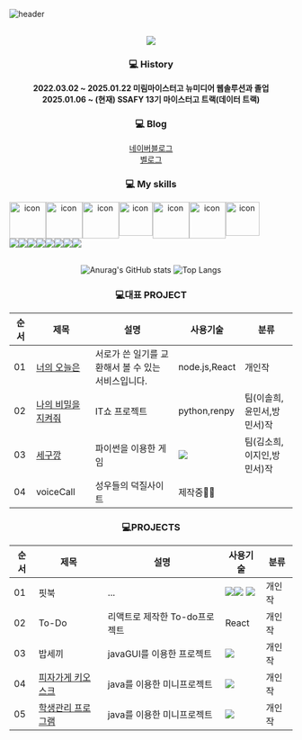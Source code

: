 ![header](https://capsule-render.vercel.app/api?type=waving&color=auto&height=180&section=header&text=Welcome%20to%20my%20Github\%20💡&fontAlignY=45&desc=%20&fontSize=60&animation=twinkling) <br><br>


<div align="center">
<img src="https://github.com/user-attachments/assets/dd8dd228-6d7c-414b-b77c-d7eff20bad27"/>
<br/>

### 💻 History
  <b>
  2022.03.02 ~ 2025.01.22 미림마이스터고 뉴미디어 웹솔루션과 졸업<br>
  2025.01.06 ~ (현재) SSAFY 13기 마이스터고 트랙(데이터 트랙)
  </b>
<br/>

### 💻 Blog

[네이버블로그](https://blog.naver.com/rambus06)<br/>
[벨로그](https://velog.io/@rambus06/posts)
  
### 💻 My skills
  <div style="display: flex; align-items: flex-start;">
    <img src="https://techstack-generator.vercel.app/python-icon.svg" alt="icon" width="65" height="65" />
    <img src="https://techstack-generator.vercel.app/js-icon.svg" alt="icon" width="65" height="65" />
    <img src="https://techstack-generator.vercel.app/django-icon.svg" alt="icon" width="65" height="65" />
    <br>
    <img src="https://techstack-generator.vercel.app/nginx-icon.svg" alt="icon" width="60" height="60" />
    <img src="https://techstack-generator.vercel.app/mysql-icon.svg" alt="icon" width="65" height="65" />
    <img src="https://techstack-generator.vercel.app/react-icon.svg" alt="icon" width="65" height="65" />
    <img src="https://techstack-generator.vercel.app/github-icon.svg" alt="icon" width="60" height="60" />
    
  </div>

  <div style="display: flex; align-items: flex-start;">
    <img src="https://img.shields.io/badge/HTML5-E34F26?style=flat-square&logo=HTML5&logoColor=white"/></a>
    <img src="https://img.shields.io/badge/CSS3-1572B6?style=flat-square&logo=CSS3&logoColor=white"/></a>
    <img src="https://img.shields.io/badge/JavaScript-F7DF1E?style=flat-square&logo=JavaScript&logoColor=white"/></a>
    <img src="https://img.shields.io/badge/C-A8B9CC?style=flat-square&logo=C&logoColor=white"/></a>
    <img src="https://img.shields.io/badge/Figma-F24E1E?style=flat-square&logo=Figma&logoColor=white"/></a>
    <img src="https://img.shields.io/badge/Photoshop-000000?style=flat-square&logo=&logoColor=white"/></a>
    <img src="https://img.shields.io/badge/Python-3766AB?style=flat-square&logo=Python&logoColor=white"/></a>
    <img src="https://img.shields.io/badge/django-092E20?style=flat-square&logo=django&logoColor=white"/></a>
  </div>

  <br/>
  
<div align="center">

![Anurag's GitHub stats](https://github-readme-stats.vercel.app/api?username=rambus2006&show_icons=true&theme=radical)
![Top Langs](https://github-readme-stats.vercel.app/api/top-langs/?username=rambus2006&layout=compact&theme=dracula)
  
### 💻대표 PROJECT
|순서 | 제목 | 설명 | 사용기술 | 분류 | 
|-------|-----------|-----|---------|-----|
| 01 | [너의 오늘은](https://github.com/rambus2006/ITSHOW/tree/master) | 서로가 쓴 일기를 교환해서 볼 수 있는 서비스입니다. | node.js,React | 개인작 |
| 02 | [나의 비밀을 지켜줘](https://github.com/pengsuming/Keep_my_secret) | IT쇼 프로젝트| python,renpy |  팀(이솔희,윤민서,방민서)작 |
| 03 |[세구깡](https://github.com/rambus2006/HanyangPy-Segugang) |파이썬을 이용한 게임|<img src="https://img.shields.io/badge/Python-3766AB?style=flat-square&logo=Python&logoColor=white"/></a>| 팀(김소희,이지인,방민서)작|
| 04 | voiceCall |성우들의 덕질사이트| 제작중👩‍💻|


### 💻PROJECTS
|순서 | 제목 | 설명 | 사용기술 | 분류 |
|----|-------|-----|---------|----|
| 01 |핏북 |...|<img src="https://img.shields.io/badge/HTML5-E34F26?style=flat-square&logo=HTML5&logoColor=white"/></a><img src="https://img.shields.io/badge/CSS3-1572B6?style=flat-square&logo=CSS3&logoColor=white"/></a> <img src="https://img.shields.io/badge/JavaScript-F7DF1E?style=flat-square&logo=JavaScript&logoColor=white"/></a>| 개인작 |
| 02 |To-Do |리액트로 제작한 To-do프로젝트 |React| 개인작 | 
| 03 |밥세끼|javaGUI를 이용한 프로젝트|<img src="https://img.shields.io/badge/Java-007396?style=flat-square&logo=Java&logoColor=white"/></a>| 개인작 | 
| 04 |[피자가게 키오스크](https://github.com/rambus2006/JavaArrangement?tab=readme-ov-file#%ED%94%BC%EC%9E%90%EA%B0%80%EA%B2%8C%ED%82%A4%EC%98%A4%EC%8A%A4%ED%81%AC)|java를 이용한 미니프로젝트|<img src="https://img.shields.io/badge/Java-007396?style=flat-square&logo=Java&logoColor=white"/></a>| 개인작 | 
| 05 |[학생관리 프로그램](https://github.com/rambus2006/JavaArrangement?tab=readme-ov-file#%ED%94%BC%EC%9E%90%EA%B0%80%EA%B2%8C%ED%82%A4%EC%98%A4%EC%8A%A4%ED%81%AC)|java를 이용한 미니프로젝트|<img src="https://img.shields.io/badge/Java-007396?style=flat-square&logo=Java&logoColor=white"/></a>| 개인작 | 

</div>








